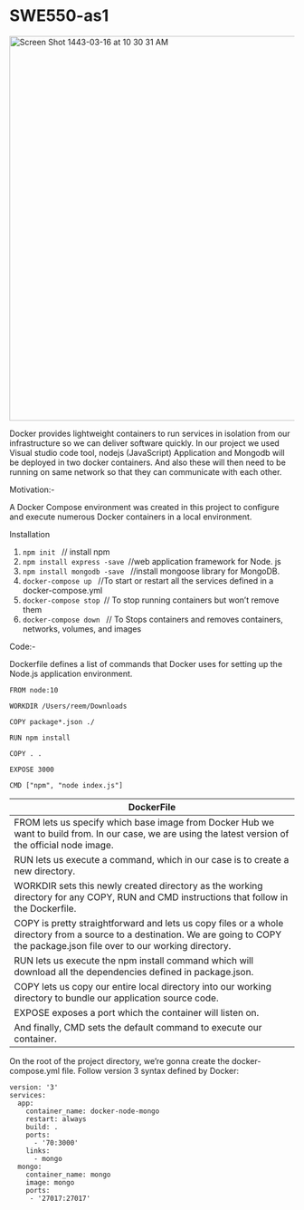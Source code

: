 # SWE550-as1

<img width="679" alt="Screen Shot 1443-03-16 at 10 30 31 AM" src="https://user-images.githubusercontent.com/92275217/139522760-d93223f5-2363-41e4-911c-280eb3e9fe51.png">

Docker provides lightweight containers to run services in isolation from our infrastructure so we can deliver software quickly. In our project we used Visual studio code tool, nodejs (JavaScript) Application and Mongodb will be deployed in two docker containers. And also these will then need to be running on same network so that they can communicate with each other.

Motivation:-

A Docker Compose environment was created in this project to configure and execute numerous Docker containers in a local environment.

Installation
1.	`npm init ` // install npm
2.	`npm install express -save `//web application framework for Node. js
3.	`npm install mongodb -save ` //install mongoose library for MongoDB.
4.	`docker-compose up ` //To start or restart all the services defined in a docker-compose.yml 
5.  `docker-compose stop `// To stop running containers but won’t remove them 
6.  `docker-compose down ` // To Stops containers and removes containers, networks, volumes, and images 



Code:-

Dockerfile defines a list of commands that Docker uses for setting up the Node.js application environment.

```
FROM node:10

WORKDIR /Users/reem/Downloads

COPY package*.json ./

RUN npm install

COPY . .

EXPOSE 3000

CMD ["npm", "node index.js"]
```

| DockerFile |
| ------------- |
| FROM lets us specify which base image from Docker Hub we want to build from. In our case, we are using the latest version of the official node image.      | 
| RUN lets us execute a command, which in our case is to create a new directory.     |
| WORKDIR sets this newly created directory as the working directory for any COPY, RUN and CMD instructions that follow in the Dockerfile. | 
| COPY is pretty straightforward and lets us copy files or a whole directory from a source to a destination. We are going to COPY the package.json file over to our working directory. | 
| RUN lets us execute the npm install command which will download all the dependencies defined in package.json. | 
| COPY lets us copy our entire local directory into our working directory to bundle our application source code. | 
| EXPOSE exposes a port which the container will listen on. | 
| And finally, CMD sets the default command to execute our container. | 





On the root of the project directory, we’re gonna create the docker-compose.yml file. Follow version 3 syntax defined by Docker:
```
version: '3'
services:
  app:
    container_name: docker-node-mongo
    restart: always
    build: .
    ports:
      - '70:3000'
    links:
      - mongo
  mongo:
    container_name: mongo 
    image: mongo
    ports:
     - '27017:27017' 
```








